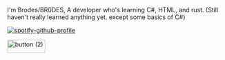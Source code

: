 
I'm Brodes/BR0DES, A developer who's learning C#, HTML, and rust. (Still haven't really learned anything yet. except some basics of C#)



[![spotify-github-profile](https://spotify-github-profile.kittinanx.com/api/view?uid=udcrg5yd6534t443tvtb0oyge&cover_image=true&theme=novatorem&show_offline=false&background_color=121212&interchange=false&bar_color=53b14f&bar_color_cover=false)](https://spotify-github-profile.kittinanx.com/api/view?uid=udcrg5yd6534t443tvtb0oyge&redirect=true)


<img width="88" height="31" alt="button (2)" src="https://github.com/user-attachments/assets/e3eaba90-ce65-43f0-a6d5-ea9e6d14fbd3" />

<!---
Br0des/Br0des is a ✨ special ✨ repository because its `README.md` (this file) appears on your GitHub profile.
You can click the Preview link to take a look at your changes.
--->
